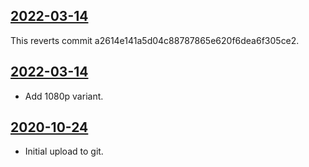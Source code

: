 ## [2022-03-14](https://github.com/faktaoklimatu/graphics/blob/bd8d44cefaae73eea5695ce6a10ad66e2f686e58/data-visualization/policies/world/carbon-pricing/cs-zpoplatneni-emisi-svet.ai)

This reverts commit a2614e141a5d04c88787865e620f6dea6f305ce2.

## [2022-03-14](https://github.com/faktaoklimatu/graphics/blob/5236c8d063bae6982fb8518b8a33d5a9cbd91ab1/data-visualization/policies/world/carbon-pricing/cs-zpoplatneni-emisi-svet.ai)

- Add 1080p variant.

## [2020-10-24](https://github.com/faktaoklimatu/graphics/blob/20d9e9dac6deb3d015dc93f09c84bdcd4f2ca9c2/Data%20visualization/Policies/World/Carbon%20pricing/cs-zpoplatneni-emisi-svet.ai)

- Initial upload to git.

